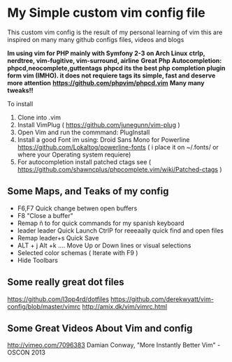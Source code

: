 
My Simple custom vim config file 
==================================================
This custom vim config is the result of my personal learning of vim this are inspired on many many github configs files, videos and blogs

 **Im using vim for PHP mainly with Symfony 2-3  on Arch Linux**
 **ctrlp, nerdtree, vim-fugitive, vim-surround, airline**
 **Great Php Autocompletion: phpcd,neocomplete,guttentags**
 **phpcd its the best php completion plugin form vim (IMHO). it does not requiere tags its simple, fast and deserve more attention**
     **https://github.com/phpvim/phpcd.vim**
 **Many many tweaks!!**

To install
1. Clone into .vim
2. Install VimPlug  ( https://github.com/junegunn/vim-plug )
3. Open Vim and run the commmand: PlugInstall
4. Install a good Font im using: Droid Sans Mono for Powerline https://github.com/Lokaltog/powerline-fonts ( i place it on   ~/.fonts/  or where your Operating system requiere)
5. For autocompletion install patched ctags see  ( https://github.com/shawncplus/phpcomplete.vim/wiki/Patched-ctags )

 Some Maps, and Teaks of my config 
------------------------------
* F6,F7  Quick change betwen open buffers
* F8 "Close a buffer" 
* Remap ñ to <leader> for quick commands for my spanish keyboard 
* leader leader  Quick Launch CtrlP for reeeaally quick find and open files
* Remap leader+s Quick Save
* ALT + j  Alt +k ....  Move Up or Down  lines or visual selections 
* Selected color schemas ( Iterate  with F9 )
* Hide Toolbars


 Some really great dot files
------------------------------
 https://github.com/l3pp4rd/dotfiles
 https://github.com/derekwyatt/vim-config/blob/master/vimrc
 http://amix.dk/vim/vimrc.html

 Some Great Videos About Vim and config
------------------------------
 http://vimeo.com/7096383
 Damian Conway, "More Instantly Better Vim" - OSCON 2013

